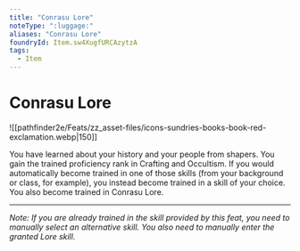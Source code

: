 ```yaml
---
title: "Conrasu Lore"
noteType: ":luggage:"
aliases: "Conrasu Lore"
foundryId: Item.sw4XugfURCAzytzA
tags:
  - Item
---
```


# Conrasu Lore
![[pathfinder2e/Feats/zz_asset-files/icons-sundries-books-book-red-exclamation.webp|150]]

You have learned about your history and your people from shapers. You gain the trained proficiency rank in Crafting and Occultism. If you would automatically become trained in one of those skills (from your background or class, for example), you instead become trained in a skill of your choice. You also become trained in Conrasu Lore.

* * *

_Note: If you are already trained in the skill provided by this feat, you need to manually select an alternative skill. You also need to manually enter the granted Lore skill._

